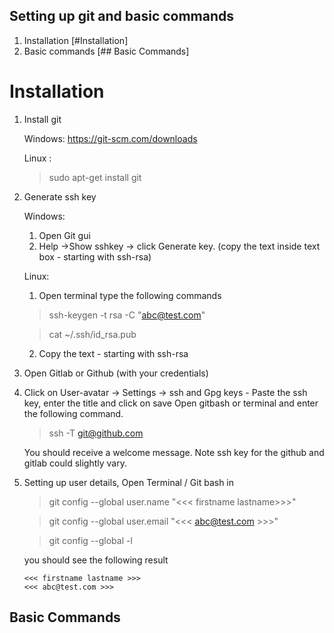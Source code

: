 ## Setting up git and basic commands
1. Installation [#Installation]
2. Basic commands [## Basic Commands]

# Installation

1. Install git 

    Windows: https://git-scm.com/downloads

    Linux : 
    >sudo apt-get install git

2. Generate ssh key

      Windows:
      1. Open Git gui 
      2. Help ->Show sshkey -> click Generate key. (copy the text inside text box - starting with ssh-rsa)

      Linux:
      1. Open terminal type the following commands
    
      > ssh-keygen -t rsa -C "abc@test.com"
      
      > cat ~/.ssh/id_rsa.pub 
      
      2. Copy the text - starting with ssh-rsa
      
3. Open Gitlab or Github (with your credentials)

4. Click on User-avatar -> Settings -> ssh and Gpg keys - Paste the ssh key, enter the title and click on save
   Open gitbash or terminal and enter the following command.
   
   > ssh -T git@github.com  
   
   You should receive a welcome message. Note ssh key for the github and gitlab could slightly vary. 

5. Setting up user details, Open Terminal / Git bash in 

      > git config --global user.name "<<< firstname lastname>>>"
      
      > git config --global user.email "<<< abc@test.com >>>"
      
      > git config --global -l 
      
      you should see the following result
      
      ```
      <<< firstname lastname >>>
      <<< abc@test.com >>>
      ```
      
## Basic Commands

    
